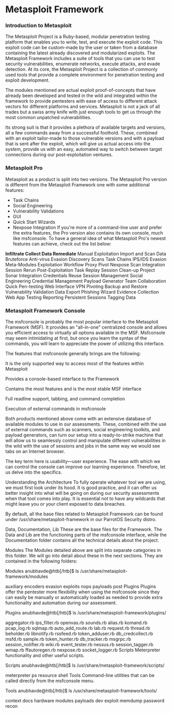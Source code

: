 # **Metasploit Framework**
### **Introduction to Metasploit**
The Metasploit Project is a Ruby-based, modular penetration testing platform that enables you to write, test, and execute the exploit code. This exploit code can be custom-made by the user or taken from a database containing the latest already discovered and modularized exploits. The Metasploit Framework includes a suite of tools that you can use to test security vulnerabilities, enumerate networks, execute attacks, and evade detection. At its core, the Metasploit Project is a collection of commonly used tools that provide a complete environment for penetration testing and exploit development.

The modules mentioned are actual exploit proof-of-concepts that have already been developed and tested in the wild and integrated within the framework to provide pentesters with ease of access to different attack vectors for different platforms and services. Metasploit is not a jack of all trades but a swiss army knife with just enough tools to get us through the most common unpatched vulnerabilities.

Its strong suit is that it provides a plethora of available targets and versions, all a few commands away from a successful foothold. These, combined with an exploit tailor-made to those vulnerable versions and with a payload that is sent after the exploit, which will give us actual access into the system, provide us with an easy, automated way to switch between target connections during our post-exploitation ventures.

### **Metasploit Pro**
Metasploit as a product is split into two versions. The Metasploit Pro version is different from the Metasploit Framework one with some additional features:
- Task Chains
- Social Engineering
- Vulnerability Validations
- GUI
- Quick Start Wizards
- Nexpose Integration
If you're more of a command-line user and prefer the extra features, the Pro version also contains its own console, much like msfconsole.
To have a general idea of what Metasploit Pro's newest features can achieve, check out the list below:

**Infiltrate	        Collect Data	                 Remediate**
Manual Exploitation	Import and Scan Data	         Bruteforce
Anti-virus Evasion	Discovery Scans	                 Task Chains
IPS/IDS Evasion	        Meta-Modules	                 Exploitation Workflow
Proxy Pivot	        Nexpose Scan Integration	 Session Rerun
Post-Exploitation		                         Task Replay
Session Clean-up		                         Project Sonar Integration
Credentials Reuse		                         Session Management
Social Engineering		                         Credential Management
Payload Generator		                         Team Collaboration
Quick Pen-testing		                         Web Interface
VPN Pivoting		                                 Backup and Restore
Vulnerability Validation		                 Data Export
Phishing Wizard		                                 Evidence Collection
Web App Testing		                                 Reporting
Persistent Sessions		                         Tagging Data

### **Metasploit Framework Console**
The msfconsole is probably the most popular interface to the Metasploit Framework (MSF). It provides an "all-in-one" centralized console and allows you efficient access to virtually all options available in the MSF. Msfconsole may seem intimidating at first, but once you learn the syntax of the commands, you will learn to appreciate the power of utilizing this interface.

The features that msfconsole generally brings are the following:

It is the only supported way to access most of the features within Metasploit

Provides a console-based interface to the Framework

Contains the most features and is the most stable MSF interface

Full readline support, tabbing, and command completion

Execution of external commands in msfconsole

Both products mentioned above come with an extensive database of available modules to use in our assessments. These, combined with the use of external commands such as scanners, social engineering toolkits, and payload generators, can turn our setup into a ready-to-strike machine that will allow us to seamlessly control and manipulate different vulnerabilities in the wild with the use of sessions and jobs in the same way we would see tabs on an Internet browser.

The key term here is usability—user experience. The ease with which we can control the console can improve our learning experience. Therefore, let us delve into the specifics.

Understanding the Architecture
To fully operate whatever tool we are using, we must first look under its hood. It is good practice, and it can offer us better insight into what will be going on during our security assessments when that tool comes into play. It is essential not to have any wildcards that might leave you or your client exposed to data breaches.

By default, all the base files related to Metasploit Framework can be found under /usr/share/metasploit-framework in our ParrotOS Security distro.

Data, Documentation, Lib
These are the base files for the Framework. The Data and Lib are the functioning parts of the msfconsole interface, while the Documentation folder contains all the technical details about the project.

Modules
The Modules detailed above are split into separate categories in this folder. We will go into detail about these in the next sections. They are contained in the following folders:

  Modules
anubhavde@htb[/htb]$ ls /usr/share/metasploit-framework/modules

auxiliary  encoders  evasion  exploits  nops  payloads  post
Plugins
Plugins offer the pentester more flexibility when using the msfconsole since they can easily be manually or automatically loaded as needed to provide extra functionality and automation during our assessment.

  Plugins
anubhavde@htb[/htb]$ ls /usr/share/metasploit-framework/plugins/

aggregator.rb      ips_filter.rb  openvas.rb           sounds.rb
alias.rb           komand.rb      pcap_log.rb          sqlmap.rb
auto_add_route.rb  lab.rb         request.rb           thread.rb
beholder.rb        libnotify.rb   rssfeed.rb           token_adduser.rb
db_credcollect.rb  msfd.rb        sample.rb            token_hunter.rb
db_tracker.rb      msgrpc.rb      session_notifier.rb  wiki.rb
event_tester.rb    nessus.rb      session_tagger.rb    wmap.rb
ffautoregen.rb     nexpose.rb     socket_logger.rb
Scripts
Meterpreter functionality and other useful scripts.

  Scripts
anubhavde@htb[/htb]$ ls /usr/share/metasploit-framework/scripts/

meterpreter  ps  resource  shell
Tools
Command-line utilities that can be called directly from the msfconsole menu.

  Tools
anubhavde@htb[/htb]$ ls /usr/share/metasploit-framework/tools/

context  docs     hardware  modules   payloads
dev      exploit  memdump   password  recon
